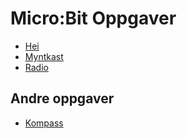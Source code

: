 # Micro:Bit Oppgaver

- [Hei](hello/index.md)
- [Myntkast](coin-toss/index.md)
- [Radio](radio/index.md)

## Andre oppgaver

- [Kompass](compass/index.md)
 
